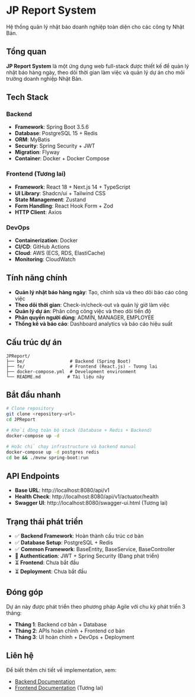 # JP Report System

Hệ thống quản lý nhật báo doanh nghiệp toàn diện cho các công ty Nhật Bản.

## Tổng quan

**JP Report System** là một ứng dụng web full-stack được thiết kế để quản lý nhật báo hàng ngày, theo dõi thời gian làm việc và quản lý dự án cho môi trường doanh nghiệp Nhật Bản.

## Tech Stack

### Backend

-   **Framework**: Spring Boot 3.5.6
-   **Database**: PostgreSQL 15 + Redis
-   **ORM**: MyBatis
-   **Security**: Spring Security + JWT
-   **Migration**: Flyway
-   **Container**: Docker + Docker Compose

### Frontend (Tương lai)

-   **Framework**: React 18 + Next.js 14 + TypeScript
-   **UI Library**: Shadcn/ui + Tailwind CSS
-   **State Management**: Zustand
-   **Form Handling**: React Hook Form + Zod
-   **HTTP Client**: Axios

### DevOps

-   **Containerization**: Docker
-   **CI/CD**: GitHub Actions
-   **Cloud**: AWS (ECS, RDS, ElastiCache)
-   **Monitoring**: CloudWatch

## Tính năng chính

-   **Quản lý nhật báo hàng ngày**: Tạo, chỉnh sửa và theo dõi báo cáo công việc
-   **Theo dõi thời gian**: Check-in/check-out và quản lý giờ làm việc
-   **Quản lý dự án**: Phân công công việc và theo dõi tiến độ
-   **Phân quyền người dùng**: ADMIN, MANAGER, EMPLOYEE
-   **Thống kê và báo cáo**: Dashboard analytics và báo cáo hiệu suất

## Cấu trúc dự án

```
JPReport/
├── be/                 # Backend (Spring Boot)
├── fe/                 # Frontend (React.js) - Tương lai
├── docker-compose.yml  # Development environment
└── README.md          # Tài liệu này
```

## Bắt đầu nhanh

```bash
# Clone repository
git clone <repository-url>
cd JPReport

# Khởi động toàn bộ stack (Database + Redis + Backend)
docker-compose up -d

# Hoặc chỉ chạy infrastructure và backend manual
docker-compose up -d postgres redis
cd be && ./mvnw spring-boot:run
```

## API Endpoints

-   **Base URL**: http://localhost:8080/api/v1
-   **Health Check**: http://localhost:8080/api/v1/actuator/health
-   **Swagger UI**: http://localhost:8080/swagger-ui.html (Tương lai)

## Trạng thái phát triển

-   ✅ **Backend Framework**: Hoàn thành cấu trúc cơ bản
-   ✅ **Database Setup**: PostgreSQL + Redis
-   ✅ **Common Framework**: BaseEntity, BaseService, BaseController
-   🚧 **Authentication**: JWT + Spring Security (Đang phát triển)
-   ⏳ **Frontend**: Chưa bắt đầu
-   ⏳ **Deployment**: Chưa bắt đầu

## Đóng góp

Dự án này được phát triển theo phương pháp Agile với chu kỳ phát triển 3 tháng:

-   **Tháng 1**: Backend cơ bản + Database
-   **Tháng 2**: APIs hoàn chỉnh + Frontend cơ bản
-   **Tháng 3**: UI hoàn chỉnh + DevOps + Deployment

## Liên hệ

Để biết thêm chi tiết về implementation, xem:

-   [Backend Documentation](./be/README.md)
-   [Frontend Documentation](./fe/README.md) (Tương lai)
